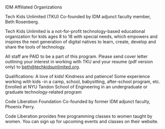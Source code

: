 IDM Affiliated Organizations

Tech Kids Unlimited (TKU)
Co-founded by IDM adjunct faculty member, Beth Rosenberg.

Tech Kids Unlimited is a not-for-profit technology-based educational organization for kids ages 8 to 18 with special needs, which empowers and inspires the next generation of digital natives to learn, create, develop and share the tools of technology.

All staff are PAID to be a part of this program. Please send cover letter outlining your interest in working with TKU and your resume (pdf version only) to beth@techkidsunlimited.org.

Qualifications:
A love of kids! Kindness and patience!
Some experience working with kids -in a camp, school, babysitting, after-school program, etc.
Enrolled at NYU Tandon School of Engineering in an undergraduate or graduate technology-related program

Code Liberation Foundation
Co-founded by former IDM adjunct faculty, Phoenix Perry.

Code Liberation provides free programming classes to women taught by women. You can sign up for upcoming events and classes on their website.